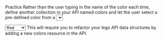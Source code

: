 Practice
Rather than the user typing in the name of the color each time, define another collection in your API named colors and let the user select a pre-defined color from a <select> element.

<select id="lego__color">
    <option value="1">Red</option>
    <option value="2">Green</option>
    <option value="3">Yellow</option>
    <option value="4">Blue</option>
    <option value="5">Orange</option>
    <option value="6">Black</option>
</select>
This will require you to refactor your lego API data structures by adding a new colors resource in the API.